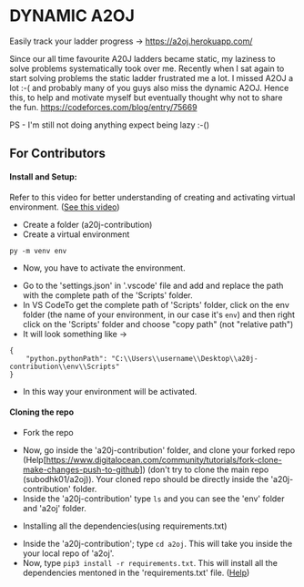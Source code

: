 # DYNAMIC A2OJ
Easily track your ladder progress -> 
https://a2oj.herokuapp.com/

Since our all time favourite A20J ladders became static, my laziness to solve problems systematically took over me. Recently when I sat again to start solving problems the static ladder frustrated me a lot. I missed A2OJ a lot :-( and probably many of you guys also miss the dynamic A2OJ. Hence this, to help and motivate myself but eventually thought why not to share the fun.
https://codeforces.com/blog/entry/75669</br>


PS - I'm still not doing anything expect being lazy :-()

## For Contributors

#### Install and Setup:
Refer to this video for better understanding of creating and activating virtual environment. ([See this video](https://www.youtube.com/watch?v=Wuuiga0wKdQ&t=61s))
- Create a folder (a20j-contribution)
- Create a virtual environment
```
py -m venv env
```
- Now, you have to activate the environment.
* Go to the 'settings.json' in '.vscode' file and add and replace the path with the complete path of the 'Scripts' folder.
* In VS CodeTo get the complete path of 'Scripts' folder, click on the env folder (the name of your environment, in our case it's ```env```) and then right click on the 'Scripts' folder and choose "copy path" (not "relative path")
* It will look something like -> 
```
{
    "python.pythonPath": "C:\\Users\\username\\Desktop\\a20j-contribution\\env\\Scripts"
}
```
* In this way your environment will be activated.

#### Cloning the repo
- Fork the repo
* Now, go inside the 'a20j-contribution' folder, and clone your forked repo (Help[https://www.digitalocean.com/community/tutorials/fork-clone-make-changes-push-to-github]) (don't try to clone the main repo (subodhk01/a2oj)). Your cloned repo should be directly inside the 'a20j-contribution' folder.
* Inside the 'a20j-contribution' type ```ls``` and you can see the 'env' folder and 'a2oj' folder.
- Installing all the dependencies(using requirements.txt)
* Inside the 'a20j-contribution'; type ```cd a2oj```. This will take you inside the your local repo of 'a2oj'. 
* Now, type ```pip3 install -r requirements.txt```. This will install all the dependencies mentoned in the 'requirements.txt' file. ([Help](https://stackoverflow.com/questions/41457612/how-to-use-requirements-txt-to-install-all-dependencies-in-a-python-project))
